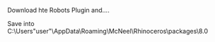 Download hte Robots Plugin and....

Save into C:\Users\"user"\AppData\Roaming\McNeel\Rhinoceros\packages\8.0





